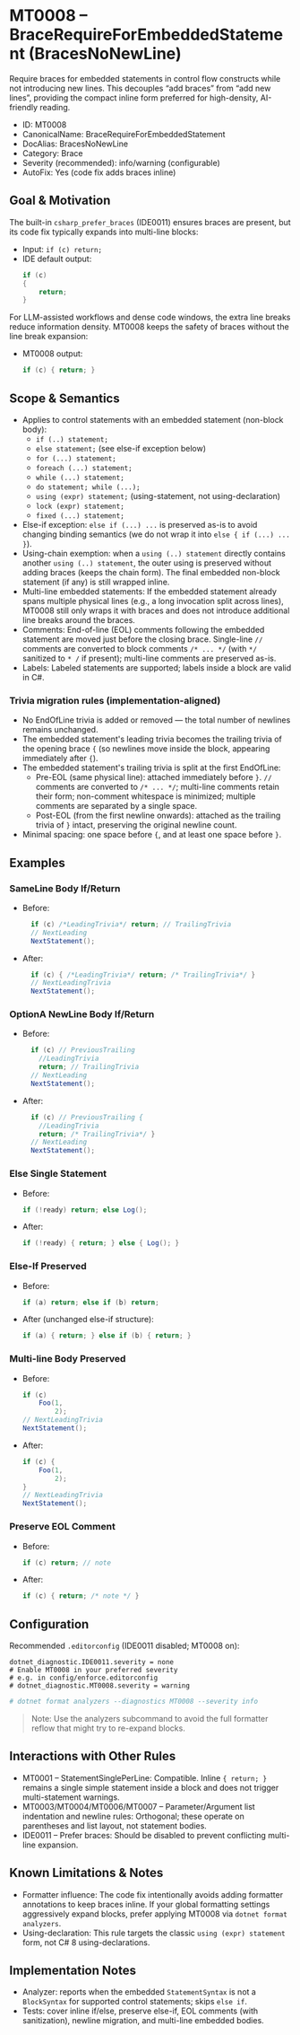 # MT0008 – BraceRequireForEmbeddedStatement (BracesNoNewLine)

Require braces for embedded statements in control flow constructs while not introducing new lines. This decouples “add braces” from “add new lines”, providing the compact inline form preferred for high-density, AI-friendly reading.

- ID: MT0008
- CanonicalName: BraceRequireForEmbeddedStatement
- DocAlias: BracesNoNewLine
- Category: Brace
- Severity (recommended): info/warning (configurable)
- AutoFix: Yes (code fix adds braces inline)

## Goal & Motivation

The built-in `csharp_prefer_braces` (IDE0011) ensures braces are present, but its code fix typically expands into multi-line blocks:

- Input: `if (c) return;`
- IDE default output: 
  ```csharp
  if (c)
  {
      return;
  }
  ```

For LLM-assisted workflows and dense code windows, the extra line breaks reduce information density. MT0008 keeps the safety of braces without the line break expansion:

- MT0008 output:
  ```csharp
  if (c) { return; }
  ```

## Scope & Semantics

- Applies to control statements with an embedded statement (non-block body):
  - `if (..) statement;`
  - `else statement;` (see else-if exception below)
  - `for (...) statement;`
  - `foreach (...) statement;`
  - `while (...) statement;`
  - `do statement; while (...);`
  - `using (expr) statement;` (using-statement, not using-declaration)
  - `lock (expr) statement;`
  - `fixed (...) statement;`
- Else-if exception: `else if (...) ...` is preserved as-is to avoid changing binding semantics (we do not wrap it into `else { if (...) ... }`).
- Using-chain exemption: when a `using (..) statement` directly contains another `using (..) statement`, the outer using is preserved without adding braces (keeps the chain form). The final embedded non-block statement (if any) is still wrapped inline.
- Multi-line embedded statements: If the embedded statement already spans multiple physical lines (e.g., a long invocation split across lines), MT0008 still only wraps it with braces and does not introduce additional line breaks around the braces.
- Comments: End-of-line (EOL) comments following the embedded statement are moved just before the closing brace. Single-line `//` comments are converted to block comments `/* ... */` (with `*/` sanitized to `* /` if present); multi-line comments are preserved as-is.
- Labels: Labeled statements are supported; labels inside a block are valid in C#.

### Trivia migration rules (implementation-aligned)
- No EndOfLine trivia is added or removed — the total number of newlines remains unchanged.
- The embedded statement's leading trivia becomes the trailing trivia of the opening brace `{` (so newlines move inside the block, appearing immediately after `{`).
- The embedded statement's trailing trivia is split at the first EndOfLine:
  - Pre-EOL (same physical line): attached immediately before `}`. `//` comments are converted to `/* ... */`; multi-line comments retain their form; non-comment whitespace is minimized; multiple comments are separated by a single space.
  - Post-EOL (from the first newline onwards): attached as the trailing trivia of `}` intact, preserving the original newline count.
- Minimal spacing: one space before `{`, and at least one space before `}`.

## Examples

### SameLine Body If/Return
- Before:
  ```csharp
    if (c) /*LeadingTrivia*/ return; // TrailingTrivia
    // NextLeading
    NextStatement();
  ```
- After:
  ```csharp
    if (c) { /*LeadingTrivia*/ return; /* TrailingTrivia*/ }
    // NextLeadingTrivia
    NextStatement();
  ```

### OptionA NewLine Body If/Return
- Before:
  ```csharp
    if (c) // PreviousTrailing
      //LeadingTrivia
      return; // TrailingTrivia
    // NextLeading
    NextStatement();
  ```
- After:
  ```csharp
    if (c) // PreviousTrailing {
      //LeadingTrivia
      return; /* TrailingTrivia*/ }
    // NextLeading
    NextStatement();
  ```

### Else Single Statement
- Before:
  ```csharp
  if (!ready) return; else Log();
  ```
- After:
  ```csharp
  if (!ready) { return; } else { Log(); }
  ```

### Else-If Preserved
- Before:
  ```csharp
  if (a) return; else if (b) return;
  ```
- After (unchanged else-if structure):
  ```csharp
  if (a) { return; } else if (b) { return; }
  ```

### Multi-line Body Preserved
- Before:
  ```csharp
  if (c)
      Foo(1,
          2);
  // NextLeadingTrivia
  NextStatement();
  ```
- After:
  ```csharp
  if (c) {
      Foo(1,
          2);
  }
  // NextLeadingTrivia
  NextStatement();
  ```

### Preserve EOL Comment
- Before:
  ```csharp
  if (c) return; // note
  ```
- After:
  ```csharp
  if (c) { return; /* note */ }
  ```

## Configuration

Recommended `.editorconfig` (IDE0011 disabled; MT0008 on):

```editorconfig
dotnet_diagnostic.IDE0011.severity = none
# Enable MT0008 in your preferred severity
# e.g. in config/enforce.editorconfig
# dotnet_diagnostic.MT0008.severity = warning
```


```bash
# dotnet format analyzers --diagnostics MT0008 --severity info
```
> Note: Use the analyzers subcommand to avoid the full formatter reflow that might try to re-expand blocks.

## Interactions with Other Rules

- MT0001 – StatementSinglePerLine: Compatible. Inline `{ return; }` remains a single simple statement inside a block and does not trigger multi-statement warnings.
- MT0003/MT0004/MT0006/MT0007 – Parameter/Argument list indentation and newline rules: Orthogonal; these operate on parentheses and list layout, not statement bodies.
- IDE0011 – Prefer braces: Should be disabled to prevent conflicting multi-line expansion.

## Known Limitations & Notes

- Formatter influence: The code fix intentionally avoids adding formatter annotations to keep braces inline. If your global formatting settings aggressively expand blocks, prefer applying MT0008 via `dotnet format analyzers`.
- Using-declaration: This rule targets the classic `using (expr) statement` form, not C# 8 using-declarations.

## Implementation Notes

- Analyzer: reports when the embedded `StatementSyntax` is not a `BlockSyntax` for supported control statements; skips `else if`.
- Tests: cover inline if/else, preserve else-if, EOL comments (with sanitization), newline migration, and multi-line embedded bodies.
